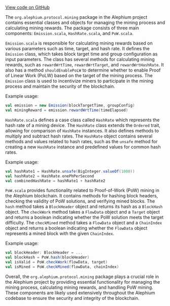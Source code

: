 [View code on GitHub](https://github.com/alephium/alephium/.autodoc/docs/json/protocol/src/main/scala/org/alephium/protocol/mining)

The `org.alephium.protocol.mining` package in the Alephium project contains essential classes and objects for managing the mining process and calculating mining rewards. The package consists of three main components: `Emission.scala`, `HashRate.scala`, and `PoW.scala`.

`Emission.scala` is responsible for calculating mining rewards based on various parameters such as time, target, and hash rate. It defines the `Emission` class, which takes block target time and group configuration as input parameters. The class has several methods for calculating mining rewards, such as `rewardWrtTime`, `rewardWrtTarget`, and `rewardWrtHashRate`. It also has a method `shouldEnablePoLW` to determine whether to enable Proof of Linear Work (PoLW) based on the target of the mining process. The `Emission` class is used to incentivize miners to participate in the mining process and maintain the security of the blockchain.

Example usage:

```scala
val emission = new Emission(blockTargetTime, groupConfig)
val miningReward = emission.rewardWrtTime(timeElapsed)
```

`HashRate.scala` defines a case class called `HashRate` which represents the hash rate of a mining device. The `HashRate` class extends the `Ordered` trait, allowing for comparison of `HashRate` instances. It also defines methods to multiply and subtract hash rates. The `HashRate` object contains several methods and values related to hash rates, such as the `unsafe` method for creating a new `HashRate` instance and predefined values for common hash rates.

Example usage:

```scala
val hashRate1 = HashRate.unsafe(BigInteger.valueOf(1000))
val hashRate2 = HashRate.onePhPerSecond
val combinedHashRate = hashRate1 + hashRate2
```

`PoW.scala` provides functionality related to Proof-of-Work (PoW) mining in the Alephium blockchain. It contains methods for hashing block headers, checking the validity of PoW solutions, and verifying mined blocks. The `hash` method takes a `BlockHeader` object and returns its hash as a `BlockHash` object. The `checkWork` method takes a `FlowData` object and a `Target` object and returns a boolean indicating whether the PoW solution meets the target difficulty. The `checkMined` method takes a `FlowData` object and a `ChainIndex` object and returns a boolean indicating whether the `FlowData` object represents a mined block with the given `ChainIndex`.

Example usage:

```scala
val blockHeader: BlockHeader = ...
val blockHash = PoW.hash(blockHeader)
val isValid = PoW.checkWork(flowData, target)
val isMined = PoW.checkMined(flowData, chainIndex)
```

Overall, the `org.alephium.protocol.mining` package plays a crucial role in the Alephium project by providing essential functionality for managing the mining process, calculating mining rewards, and handling PoW mining. These components are likely used extensively throughout the Alephium codebase to ensure the security and integrity of the blockchain.
